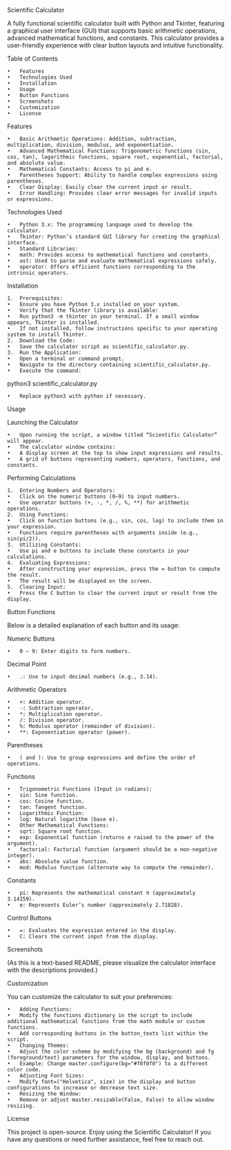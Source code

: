 Scientific Calculator

A fully functional scientific calculator built with Python and Tkinter, featuring a graphical user interface (GUI) that supports basic arithmetic operations, advanced mathematical functions, and constants. This calculator provides a user-friendly experience with clear button layouts and intuitive functionality.

Table of Contents

	•	Features
	•	Technologies Used
	•	Installation
	•	Usage
	•	Button Functions
	•	Screenshots
	•	Customization
	•	License

Features

	•	Basic Arithmetic Operations: Addition, subtraction, multiplication, division, modulus, and exponentiation.
	•	Advanced Mathematical Functions: Trigonometric functions (sin, cos, tan), logarithmic functions, square root, exponential, factorial, and absolute value.
	•	Mathematical Constants: Access to pi and e.
	•	Parentheses Support: Ability to handle complex expressions using parentheses.
	•	Clear Display: Easily clear the current input or result.
	•	Error Handling: Provides clear error messages for invalid inputs or expressions.

Technologies Used

	•	Python 3.x: The programming language used to develop the calculator.
	•	Tkinter: Python’s standard GUI library for creating the graphical interface.
	•	Standard Libraries:
	•	math: Provides access to mathematical functions and constants.
	•	ast: Used to parse and evaluate mathematical expressions safely.
	•	operator: Offers efficient functions corresponding to the intrinsic operators.

Installation

	1.	Prerequisites:
	•	Ensure you have Python 3.x installed on your system.
	•	Verify that the Tkinter library is available:
	•	Run python3 -m tkinter in your terminal. If a small window appears, Tkinter is installed.
	•	If not installed, follow instructions specific to your operating system to install Tkinter.
	2.	Download the Code:
	•	Save the calculator script as scientific_calculator.py.
	3.	Run the Application:
	•	Open a terminal or command prompt.
	•	Navigate to the directory containing scientific_calculator.py.
	•	Execute the command:

python3 scientific_calculator.py

	•	Replace python3 with python if necessary.

Usage

Launching the Calculator

	•	Upon running the script, a window titled “Scientific Calculator” will appear.
	•	The calculator window contains:
	•	A display screen at the top to show input expressions and results.
	•	A grid of buttons representing numbers, operators, functions, and constants.

Performing Calculations

	1.	Entering Numbers and Operators:
	•	Click on the numeric buttons (0–9) to input numbers.
	•	Use operator buttons (+, -, *, /, %, **) for arithmetic operations.
	2.	Using Functions:
	•	Click on function buttons (e.g., sin, cos, log) to include them in your expression.
	•	Functions require parentheses with arguments inside (e.g., sin(pi/2)).
	3.	Utilizing Constants:
	•	Use pi and e buttons to include these constants in your calculations.
	4.	Evaluating Expressions:
	•	After constructing your expression, press the = button to compute the result.
	•	The result will be displayed on the screen.
	5.	Clearing Input:
	•	Press the C button to clear the current input or result from the display.

Button Functions

Below is a detailed explanation of each button and its usage:

Numeric Buttons

	•	0 – 9: Enter digits to form numbers.

Decimal Point

	•	.: Use to input decimal numbers (e.g., 3.14).

Arithmetic Operators

	•	+: Addition operator.
	•	-: Subtraction operator.
	•	*: Multiplication operator.
	•	/: Division operator.
	•	%: Modulus operator (remainder of division).
	•	**: Exponentiation operator (power).

Parentheses

	•	( and ): Use to group expressions and define the order of operations.

Functions

	•	Trigonometric Functions (Input in radians):
	•	sin: Sine function.
	•	cos: Cosine function.
	•	tan: Tangent function.
	•	Logarithmic Function:
	•	log: Natural logarithm (base e).
	•	Other Mathematical Functions:
	•	sqrt: Square root function.
	•	exp: Exponential function (returns e raised to the power of the argument).
	•	factorial: Factorial function (argument should be a non-negative integer).
	•	abs: Absolute value function.
	•	mod: Modulus function (alternate way to compute the remainder).

Constants

	•	pi: Represents the mathematical constant π (approximately 3.14159).
	•	e: Represents Euler’s number (approximately 2.71828).

Control Buttons

	•	=: Evaluates the expression entered in the display.
	•	C: Clears the current input from the display.

Screenshots

(As this is a text-based README, please visualize the calculator interface with the descriptions provided.)

Customization

You can customize the calculator to suit your preferences:

	•	Adding Functions:
	•	Modify the functions dictionary in the script to include additional mathematical functions from the math module or custom functions.
	•	Add corresponding buttons in the button_texts list within the script.
	•	Changing Themes:
	•	Adjust the color scheme by modifying the bg (background) and fg (foreground/text) parameters for the window, display, and buttons.
	•	Example: Change master.configure(bg="#f0f0f0") to a different color code.
	•	Adjusting Font Sizes:
	•	Modify font=("Helvetica", size) in the display and button configurations to increase or decrease text size.
	•	Resizing the Window:
	•	Remove or adjust master.resizable(False, False) to allow window resizing.

License

This project is open-source. 
Enjoy using the Scientific Calculator! If you have any questions or need further assistance, feel free to reach out.
